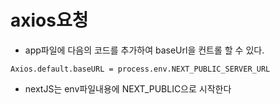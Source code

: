 # **axios요청**

- app파일에 다음의 코드를 추가하여 baseUrl을 컨트롤 할 수 있다.

```
Axios.default.baseURL = process.env.NEXT_PUBLIC_SERVER_URL
```

- nextJS는 env파일내용에 NEXT_PUBLIC으로 시작한다
